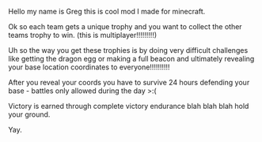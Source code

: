 Hello my name is Greg this is cool mod I made for minecraft.

Ok so each team gets a unique trophy and you want to collect the other teams trophy to win. (this is multiplayer!!!!!!!!!)

Uh so the way you get these trophies is by doing very difficult challenges like getting the dragon egg or making a full beacon and ultimately revealing your base location coordinates to everyone!!!!!!!!!!

After you reveal your coords you have to survive 24 hours defending your base - battles only allowed during the day >:( 

Victory is earned through complete victory endurance blah blah blah hold your ground.

Yay.
